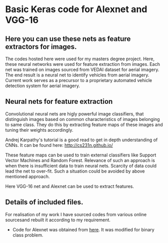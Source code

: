 # Basic Keras code for Alexnet and VGG-16
## Here you can use these nets as feature extractors for images.
The codes hosted here were used for my masters degree project. Here, these neural networks were used for feature extraction from images. Each net was trained on images sourced from VEDAI dataset for aerial imagery. The end result is a neural net to identify vehicles from aerial imagery.
Current work serves as a precursor to a proprietary automated vehicle detection system for aerial imagery.
## Neural nets for feature extraction
Convolutional neural nets are higly powerful image classifiers, that distinguish images based on common characteristics of images  belonging to same class. They do this by extracting feature maps of these images and tuning their weights accordingly. 

Andrej Karpathy's tutorial is a good read to get in depth understanding of CNNs. It can be found here: http://cs231n.github.io/

These feature maps can be used to train external classifiers like Support Vector Machines and Random Forest. Relevance of such an approach is when there is insufficient data to train neural nets. Scarcity of data could lead the net to over-fit. Such a situation could be avoided by above mentioned approach.

Here VGG-16 net and Alexnet can be used to extract features.
## Details of included files.
For realisation of my work I have sourced codes from various online sourcesand rebuilt it according to my requirement.
* Code for Alexnet was obtained from [here](https://github.com/duggalrahul/AlexNet-Experiments-Keras). It was modified for binary class problem.
